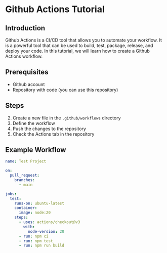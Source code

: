 # Github Actions Tutorial

## Introduction
Github Actions is a CI/CD tool that allows you to automate your workflow. It is a powerful tool that can be used to build, test, package, release, and deploy your code. In this tutorial, we will learn how to create a Github Actions workflow.

## Prerequisites
- Github account
- Repository with code (you can use this repository)

## Steps
2. Create a new file in the `.github/workflows` directory
3. Define the workflow
4. Push the changes to the repository
5. Check the Actions tab in the repository

## Example Workflow
```yaml
name: Test Project

on:
  pull_request:
    branches:
      - main

jobs:
  test:
    runs-on: ubuntu-latest
    container:
      image: node:20
    steps:
      - uses: actions/checkout@v3
        with:
          node-version: 20
      - run: npm ci
      - run: npm test
      - run: npm run build

```